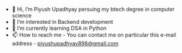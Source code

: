 - 👋 Hi, I’m Piyush Upadhyay persuing my btech degree in computer science 
- 👀 I’m interested in Backend development 
- 🌱 I’m currently learning DSA in Python 
- 📫 How to reach me - You can contact me on particular this e-mail address - piyushupadhyay898@gmail.com

<!---
Piyush620/Piyush620 is a ✨ special ✨ repository because its `README.md` (this file) appears on your GitHub profile.
You can click the Preview link to take a look at your changes.
--->
